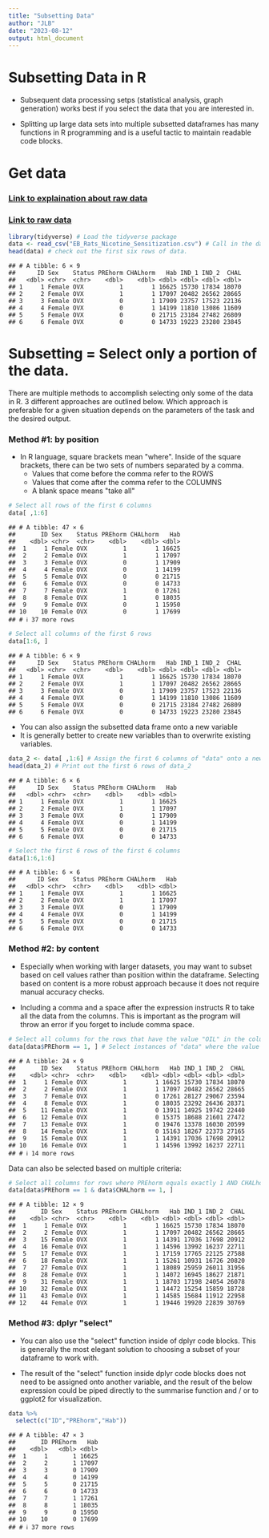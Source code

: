 ```yaml
---
title: "Subsetting Data"
author: "JLB"
date: "2023-08-12"
output: html_document
---
```




# Subsetting Data in R

- Subsequent data processing setps (statistical analysis, graph generation) works best if you select the data that you are interested in. 

- Splitting up large data sets into multiple subsetted dataframes has many functions in R programming and is a useful tactic to maintain readable code blocks. 

# Get data

### [Link to explaination about raw data](https://black-cat-enthusiast.github.io/Purple_Monkey_Dishwasher/2023/07/12/example-data/)

### [Link to raw data](https://github.com/black-cat-enthusiast/Blogdown_Test/blob/master/content/post/2023-07-12-Example-Data/EB_Rats_Nicotine_Sensitization.csv)


```r
library(tidyverse) # Load the tidyverse package
data <- read_csv("EB_Rats_Nicotine_Sensitization.csv") # Call in the data
head(data) # check out the first six rows of data. 
```

```
## # A tibble: 6 × 9
##      ID Sex    Status PREhorm CHALhorm   Hab IND_1 IND_2  CHAL
##   <dbl> <chr>  <chr>    <dbl>    <dbl> <dbl> <dbl> <dbl> <dbl>
## 1     1 Female OVX          1        1 16625 15730 17834 18070
## 2     2 Female OVX          1        1 17097 20482 26562 28665
## 3     3 Female OVX          0        1 17909 23757 17523 22136
## 4     4 Female OVX          0        1 14199 11810 13086 11609
## 5     5 Female OVX          0        0 21715 23184 27482 26809
## 6     6 Female OVX          0        0 14733 19223 23280 23845
```

# Subsetting = Select only a portion of the data. 

There are multiple methods to accomplish selecting only some of the data in R. 3 different approaches are outlined below. Which approach is preferable for a given situation depends on the parameters of the task and the desired output. 

### Method #1: by position 

- In R language, square brackets mean "where". Inside of the square brackets, there can be two sets of numbers separated by a comma. 
    + Values that come before the comma refer to the ROWS 
    + Values that come after the comma refer to the COLUMNS 
    + A blank space means "take all" 


```r
# Select all rows of the first 6 columns 
data[ ,1:6]
```

```
## # A tibble: 47 × 6
##       ID Sex    Status PREhorm CHALhorm   Hab
##    <dbl> <chr>  <chr>    <dbl>    <dbl> <dbl>
##  1     1 Female OVX          1        1 16625
##  2     2 Female OVX          1        1 17097
##  3     3 Female OVX          0        1 17909
##  4     4 Female OVX          0        1 14199
##  5     5 Female OVX          0        0 21715
##  6     6 Female OVX          0        0 14733
##  7     7 Female OVX          1        0 17261
##  8     8 Female OVX          1        0 18035
##  9     9 Female OVX          0        1 15950
## 10    10 Female OVX          0        1 17699
## # ℹ 37 more rows
```


```r
# Select all columns of the first 6 rows 
data[1:6, ]
```

```
## # A tibble: 6 × 9
##      ID Sex    Status PREhorm CHALhorm   Hab IND_1 IND_2  CHAL
##   <dbl> <chr>  <chr>    <dbl>    <dbl> <dbl> <dbl> <dbl> <dbl>
## 1     1 Female OVX          1        1 16625 15730 17834 18070
## 2     2 Female OVX          1        1 17097 20482 26562 28665
## 3     3 Female OVX          0        1 17909 23757 17523 22136
## 4     4 Female OVX          0        1 14199 11810 13086 11609
## 5     5 Female OVX          0        0 21715 23184 27482 26809
## 6     6 Female OVX          0        0 14733 19223 23280 23845
```

- You can also assign the subsetted data frame onto a new variable 
- It is generally better to create new variables than to overwrite existing variables. 


```r
data_2 <- data[ ,1:6] # Assign the first 6 columns of "data" onto a new variable named data_2
head(data_2) # Print out the first 6 rows of data_2
```

```
## # A tibble: 6 × 6
##      ID Sex    Status PREhorm CHALhorm   Hab
##   <dbl> <chr>  <chr>    <dbl>    <dbl> <dbl>
## 1     1 Female OVX          1        1 16625
## 2     2 Female OVX          1        1 17097
## 3     3 Female OVX          0        1 17909
## 4     4 Female OVX          0        1 14199
## 5     5 Female OVX          0        0 21715
## 6     6 Female OVX          0        0 14733
```


```r
# Select the first 6 rows of the first 6 columns 
data[1:6,1:6]
```

```
## # A tibble: 6 × 6
##      ID Sex    Status PREhorm CHALhorm   Hab
##   <dbl> <chr>  <chr>    <dbl>    <dbl> <dbl>
## 1     1 Female OVX          1        1 16625
## 2     2 Female OVX          1        1 17097
## 3     3 Female OVX          0        1 17909
## 4     4 Female OVX          0        1 14199
## 5     5 Female OVX          0        0 21715
## 6     6 Female OVX          0        0 14733
```

### Method #2: by content

- Especially when working with larger datasets, you may want to subset based on cell values rather than position within the dataframe. Selecting based on content is a more robust approach because it does not require manual accuracy checks. 

- Including a comma and a space after the expression instructs R to take all the data from the columns. This is important as the program will throw an error if you forget to include comma space.  


```r
# Select all columns for the rows that have the value "OIL" in the column PREhorm:
data[data$PREhorm == 1, ] # Select instances of "data" where the value in the column PREhorm equals exactly 1, take all rows
```

```
## # A tibble: 24 × 9
##       ID Sex    Status PREhorm CHALhorm   Hab IND_1 IND_2  CHAL
##    <dbl> <chr>  <chr>    <dbl>    <dbl> <dbl> <dbl> <dbl> <dbl>
##  1     1 Female OVX          1        1 16625 15730 17834 18070
##  2     2 Female OVX          1        1 17097 20482 26562 28665
##  3     7 Female OVX          1        0 17261 28127 29067 23594
##  4     8 Female OVX          1        0 18035 23292 26436 28371
##  5    11 Female OVX          1        0 13911 14925 19742 22440
##  6    12 Female OVX          1        0 15375 18688 21601 27472
##  7    13 Female OVX          1        0 19476 13378 16030 20599
##  8    14 Female OVX          1        0 15163 18267 22373 27165
##  9    15 Female OVX          1        1 14391 17036 17698 20912
## 10    16 Female OVX          1        1 14596 13992 16237 22711
## # ℹ 14 more rows
```

Data can also be selected based on multiple criteria:


```r
# Select all columns for rows where PREhorm equals exactly 1 AND CHALhorm equals exactly 1. 
data[data$PREhorm == 1 & data$CHALhorm == 1, ]
```

```
## # A tibble: 12 × 9
##       ID Sex    Status PREhorm CHALhorm   Hab IND_1 IND_2  CHAL
##    <dbl> <chr>  <chr>    <dbl>    <dbl> <dbl> <dbl> <dbl> <dbl>
##  1     1 Female OVX          1        1 16625 15730 17834 18070
##  2     2 Female OVX          1        1 17097 20482 26562 28665
##  3    15 Female OVX          1        1 14391 17036 17698 20912
##  4    16 Female OVX          1        1 14596 13992 16237 22711
##  5    17 Female OVX          1        1 17159 17765 22125 27588
##  6    18 Female OVX          1        1 15261 10931 16726 20820
##  7    27 Female OVX          1        1 18089 25959 26011 31956
##  8    28 Female OVX          1        1 14072 16945 18627 21871
##  9    31 Female OVX          1        1 18703 17198 24054 26078
## 10    32 Female OVX          1        1 14472 15254 15859 18728
## 11    43 Female OVX          1        1 14585 15684 11912 22958
## 12    44 Female OVX          1        1 19446 19920 22839 30769
```

### Method #3: dplyr "select"

- You can also use the "select" function inside of dplyr code blocks. This is generally the most elegant solution to choosing a subset of your dataframe to work with.

- The result of the "select" function inside dplyr code blocks does not need to be assigned onto another variable, and the result of the below expression could be piped directly to the summarise function and / or to ggplot2 for visualization. 


```r
data %>%
  select(c("ID","PREhorm","Hab"))
```

```
## # A tibble: 47 × 3
##       ID PREhorm   Hab
##    <dbl>   <dbl> <dbl>
##  1     1       1 16625
##  2     2       1 17097
##  3     3       0 17909
##  4     4       0 14199
##  5     5       0 21715
##  6     6       0 14733
##  7     7       1 17261
##  8     8       1 18035
##  9     9       0 15950
## 10    10       0 17699
## # ℹ 37 more rows
```





